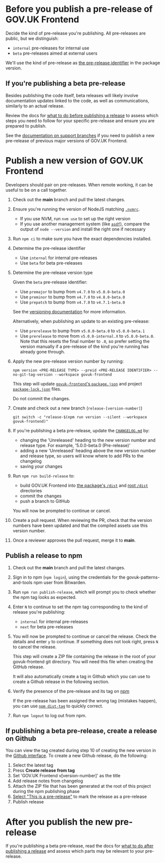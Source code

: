 # Before you publish a pre-release of GOV.UK Frontend

Decide the kind of pre-release you're publishing. All pre-releases are public, but we distinguish:

- `internal` pre-releases for internal use
- `beta` pre-releases aimed at external users

We'll use the kind of pre-release as [the pre-release identifier](https://docs.npmjs.com/cli/v8/commands/npm-version#preid) in the package version.

## If you're publishing a beta pre-release

Besides publishing the code itself, beta releases will likely involve
documentation updates linked to the code, as well as communications, similarly to an actual release.

Review the docs for [what to do before publishing a release](/docs/releasing/before-publishing-a-release.md) to assess which steps you need to follow for your specific pre-release and ensure you are prepared to publish.

See the [documentation on support branches](https://govuk-design-system-team-docs.netlify.app/how-we-work/version-control/support-branches.html#support-branches) if you need to publish a new pre-release of previous major versions of GOV.UK Frontend.

# Publish a new version of GOV.UK Frontend

Developers should pair on pre-releases. When remote working, it can be useful to be on a call together.

1. Check out the **main** branch and pull the latest changes.

2. Ensure you're running the version of NodeJS matching [`.nvmrc`](/.nvmrc).

   - If you use NVM, run `nvm use` to set up the right version
   - If you use another management system (like [`asdf`](https://asdf-vm.com/guide/getting-started.html)), compare the output of `node --version` and install the right one if necessary

3. Run `npm ci` to make sure you have the exact dependencies installed.

4. Determine the pre-release identifier

   - Use `internal` for internal pre-releases
   - Use `beta` for beta pre-releases

5. Determine the pre-release version type

   Given the `beta` pre-release identifier:

   - Use `premajor` to bump from `v4.7.0` to `v5.0.0-beta.0`
   - Use `preminor` to bump from `v4.7.0` to `v4.8.0-beta.0`
   - Use `prepatch` to bump from `v4.7.0` to `v4.7.1-beta.0`

   See the [versioning documentation](/docs/contributing/versioning.md) for more information.

   Alternatively, when publishing an update to an existing pre-release:

   - Use `prerelease` to bump from `v5.0.0-beta.0` to `v5.0.0-beta.1`
   - Use `prerelease` to move from `v5.0.0-internal.X` to `v5.0.0-beta.0`.
     Note that this resets the final number to `.0`, so prefer setting the version manually if a pre-release of the kind you're running has already gone through.

6. Apply the new pre-release version number by running:

   ```shell
   npm version <PRE-RELEASE TYPE> --preid <PRE-RELEASE IDENTIFIER> --no-git-tag-version --workspace govuk-frontend
   ```

   This step will update [`govuk-frontend`'s `package.json`](/packages/govuk-frontend/package.json) and project [`package-lock.json`](/package-lock.json) files.

   Do not commit the changes.

7. Create and check out a new branch (`release-[version-number]`)

   ```shell
   git switch -c "release-$(npm run version --silent --workspace govuk-frontend)"
   ```

8. If you're publishing a beta pre-release, update the [`CHANGELOG.md`](/CHANGELOG.md) by:

   - changing the 'Unreleased' heading to the new version number and release type. For example, '5.0.0-beta.0 (Pre-release)'
   - adding a new 'Unreleased' heading above the new version number and release type, so users will know where to add PRs to the changelog
   - saving your changes

9. Run `npm run build-release` to:

   - build GOV.UK Frontend into [the package's `/dist`](/packages/govuk-frontend/dist) and [root `/dist`](/dist) directories
   - commit the changes
   - push a branch to GitHub

   You will now be prompted to continue or cancel.

10. Create a pull request.
    When reviewing the PR, check that the version numbers have been updated and that the compiled assets use this version number.

11. Once a reviewer approves the pull request, merge it to **main**.

## Publish a release to npm

1. Check out the **main** branch and pull the latest changes.

2. Sign in to npm (`npm login`), using the credentials for the govuk-patterns-and-tools npm user from Bitwarden.

3. Run `npm run publish-release`, which will prompt you to check whether the npm tag looks as expected.

4. Enter `N` to continue to set the npm tag corresponding to the kind of release you're publishing:

   - `internal` for internal pre-releases
   - `next` for beta pre-releases

5. You will now be prompted to continue or cancel the release. Check the details and enter `y` to continue. If something does not look right, press `N` to cancel the release.

   This step will create a ZIP file containing the release in the root of your govuk-frontend git directory. You will need this file when creating the GitHub release.

   It will also automatically create a tag in Github which you can use to create a Github release in the following section.

6. Verify the presence of the pre-release and its tag on [npm](https://www.npmjs.com/package/govuk-frontend?activeTab=versions)

   If the pre-release has been assigned the wrong tag (mistakes happen),
   you can use [`npm dist-tag`](https://docs.npmjs.com/cli/v8/commands/npm-dist-tag) to quickly correct.

7. Run `npm logout` to log out from npm.

## If publishing a beta pre-release, create a release on Github

You can view the tag created during step 10 of creating the new version in the [Github interface](https://github.com/alphagov/govuk-frontend/tags). To create a new Github release, do the following:

1. Select the latest tag
2. Press **Create release from tag**
3. Set 'GOV.UK Frontend v[version-number]' as the title
4. Add release notes from changelog
5. Attach the ZIP file that has been generated at the root of this project during the npm publishing phase
6. [Select "This is a pre-release"](https://docs.github.com/en/repositories/releasing-projects-on-github/managing-releases-in-a-repository) to mark the release as a pre-release
7. Publish release

# After you publish the new pre-release

If you're publishing a beta pre-release, read the docs for [what to do after publishing a release](/docs/releasing/after-publishing-a-release.md) and assess which parts may be relevant to your pre-release.
